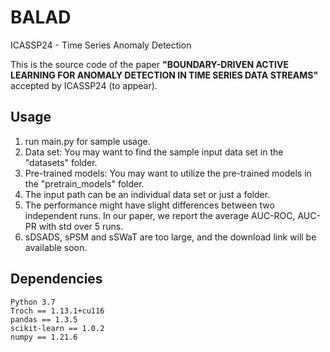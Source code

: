 # BALAD
ICASSP24 - Time Series Anomaly Detection

This is the source code of the paper  **"BOUNDARY-DRIVEN ACTIVE LEARNING FOR ANOMALY DETECTION IN TIME SERIES DATA STREAMS"** accepted by ICASSP24 (to appear).

[//]: # "## Citation"

[//]: # "Please cite our paper if you find this code is useful.  "

[//]: # "Zhou Xiaohui, Wang Yijie, Xu Hongzuo, Liu Mingyu. BOUNDARY-DRIVEN ACTIVE LEARNING FOR ANOMALY DETECTION IN TIME SERIES DATA STREAMS"
## Usage
1. run main.py for sample usage.
2. Data set: You may want to find the sample input data set in the "datasets" folder.
2. Pre-trained models: You may want to utilize the pre-trained models in the "pretrain_models" folder.
3. The input path can be an individual data set or just a folder. 
4. The performance might have slight differences between two independent runs. In our paper, we report the average AUC-ROC, AUC-PR with std over 5 runs. 
5. sDSADS, sPSM and sSWaT are too large, and the download link will be available soon.

## Dependencies
```
Python 3.7
Troch == 1.13.1+cu116
pandas == 1.3.5
scikit-learn == 1.0.2
numpy == 1.21.6
```
